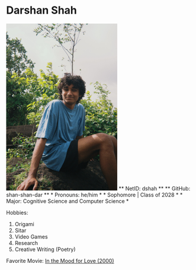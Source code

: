 # Darshan Shah
<img src="image.jpg" alt="Alt Text" width="300">
** NetID: dshah **
** GitHub: shan-shan-dar **
* Pronouns: he/him *
* Sophomore | Class of 2028 *
* Major: Cognitive Science and Computer Science *

Hobbies:
1. Origami
2. Sitar
3. Video Games
4. Research
5. Creative Writing (Poetry)

Favorite Movie: [In the Mood for Love (2000) ](https://letterboxd.com/film/in-the-mood-for-love/)
